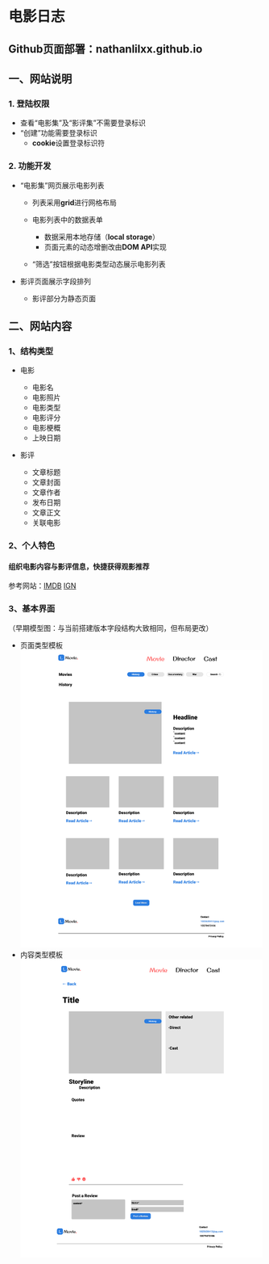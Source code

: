 # 电影日志
## Github页面部署：nathanlilxx.github.io
## 一、网站说明
### 1. 登陆权限
- 查看“电影集”及“影评集”不需要登录标识
- “创建”功能需要登录标识
  - <b>cookie</b>设置登录标识符
### 2. 功能开发
- “电影集”网页展示电影列表
  - 列表采用<b>grid</b>进行网格布局
  - 电影列表中的数据表单
    - 数据采用本地存储（<b>local storage</b>）
    - 页面元素的动态增删改由<b>DOM API</b>实现

  - “筛选”按钮根据电影类型动态展示电影列表
    
- 影评页面展示字段排列
  - 影评部分为静态页面

## 二、网站内容
### 1、结构类型
  - 电影
    - 电影名
    - 电影照片
    - 电影类型
    - 电影评分
    - 电影梗概
    - 上映日期

  
  - 影评
    - 文章标题
    - 文章封面
    - 文章作者
    - 发布日期
    - 文章正文
    - 关联电影

### 2、个人特色
#### 组织电影内容与影评信息，快捷获得观影推荐

参考网站：[IMDB](https://www.imdb.com/) [IGN](https://www.imdb.com/)
### 3、基本界面
（早期模型图：与当前搭建版本字段结构大致相同，但布局更改）
- 页面类型模板
  ![页面类型模板](imgs/Main-Web.png)
- 内容类型模板
  ![内容类型模板](imgs/Content-Web.png)

